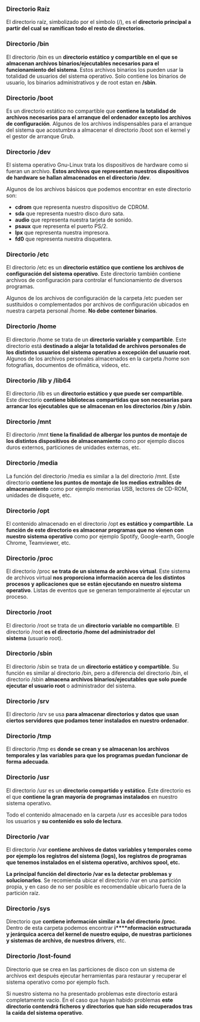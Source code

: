 ### Directorio Raíz

El directorio raíz, simbolizado por el símbolo (/), es el **directorio principal a partir del cual se ramifican todo el resto de directorios**.

### Directorio /bin

El directorio /bin es un **directorio estático y compartible en el que se almacenan archivos binarios/ejecutables necesarios para el funcionamiento del sistema**. Estos archivos binarios los pueden usar la totalidad de usuarios del sistema operativo.
Solo contiene los binarios de usuario, los binarios administrativos y de root estan en **/sbin**.

### Directorio /boot

Es un directorio estático no compartible que **contiene la totalidad de archivos necesarios para el arranque del ordenador excepto los archivos de configuración**. Algunos de los archivos indispensables para el arranque del sistema que acostumbra a almacenar el directorio /boot son el kernel y el gestor de arranque Grub.

### Directorio /dev

El sistema operativo Gnu-Linux trata los dispositivos de hardware como si fueran un archivo. **Estos archivos que representan nuestros dispositivos de hardware se hallan almacenados en el directorio /dev**.

Algunos de los archivos básicos que podemos encontrar en este directorio son:

- **cdrom** que representa nuestro dispositivo de CDROM.
- **sda** que representa nuestro disco duro sata.
- **audio** que representa nuestra tarjeta de sonido.
- **psaux** que representa el puerto PS/2.
- **lpx** que representa nuestra impresora.
- **fd0** que representa nuestra disquetera.

### Directorio /etc

El directorio /etc es un **directorio estático que contiene los archivos de configuración del sistema operativo**. Este directorio también contiene archivos de configuración para controlar el funcionamiento de diversos programas.

Algunos de los archivos de configuración de la carpeta /etc pueden ser sustituidos o complementados por archivos de configuración ubicados en nuestra carpeta personal /home.
**No debe contener binarios**.

### Directorio /home

El directorio /home se trata de un **directorio variable y compartible**. Este directorio está **destinado a alojar la totalidad de archivos personales de los distintos usuarios del sistema operativo a excepción del usuario root**. Algunos de los archivos personales almacenados en la carpeta /home son fotografías, documentos de ofimática, vídeos, etc.

### Directorio /lib y /lib64

El directorio /lib es un **directorio estático y que puede ser compartible**. Este directorio **contiene bibliotecas compartidas que son necesarias para arrancar los ejecutables que se almacenan en los directorios /bin y /sbin**.

### Directorio /mnt

El directorio /mnt **tiene la finalidad de albergar los puntos de montaje de los distintos dispositivos de almacenamiento** como por ejemplo discos duros externos, particiones de unidades externas, etc.

### Directorio /media

La función del directorio /media es similar a la del directorio /mnt. Este directorio **contiene los puntos de montaje de los medios extraíbles de almacenamiento** como por ejemplo memorias USB, lectores de CD-ROM, unidades de disquete, etc.

### Directorio /opt

El contenido almacenado en el directorio /opt **es estático y compartible**. **La función de este directorio es almacenar programas que no vienen con nuestro sistema operativo** como por ejemplo Spotify, Google-earth, Google Chrome, Teamviewer, etc.

### Directorio /proc

El directorio /proc **se trata de un sistema de archivos virtual**. Este sistema de archivos virtual **nos proporciona información acerca de los distintos procesos y aplicaciones que se están ejecutando en nuestro sistema operativo**.
Listas de eventos que se generan temporalmente al ejecutar un proceso.

### Directorio /root

El directorio /root se trata de un **directorio variable no compartible**. El directorio /root **es el directorio /home del administrador del sistema** (usuario root).

### Directorio /sbin

El directorio /sbin se trata de un **directorio estático y compartible**. Su función es similar al directorio /bin, pero a diferencia del directorio /bin, el directorio /sbin **almacena archivos binarios/ejecutables que solo puede ejecutar el usuario root** o administrador del sistema.

### Directorio /srv

El directorio /srv se usa **para almacenar directorios y datos que usan ciertos servidores que podamos tener instalados en nuestro ordenador**.

### Directorio /tmp

El directorio /tmp es **donde se crean y se almacenan los archivos temporales y las variables para que los programas puedan funcionar de forma adecuada**.

### Directorio /usr

El directorio /usr es un **directorio compartido y estático**. Este directorio es el que **contiene la gran mayoría de programas instalados** en nuestro sistema operativo.

Todo el contenido almacenado en la carpeta /usr es accesible para todos los usuarios y **su contenido es solo de lectura**.

### Directorio /var

El directorio /var **contiene archivos de datos variables y temporales como por ejemplo los registros del sistema (logs), los registros de programas que tenemos instalados en el sistema operativo, archivos spool, etc.**

**La principal función del directorio /var es la detectar problemas y solucionarlos**. Se recomienda ubicar el directorio /var en una partición propia, y en caso de no ser posible es recomendable ubicarlo fuera de la partición raíz.

### Directorio /sys

Directorio que **contiene información similar a la del directorio /proc**. Dentro de esta carpeta podemos encontrar **i****nformación estructurada y jerárquica acerca del kernel de nuestro equipo, de nuestras particiones y sistemas de archivo, de nuestros drivers**, etc.

### Directorio /lost-found

Directorio que se crea en las particiones de disco con un sistema de archivos ext después ejecutar herramientas para restaurar y recuperar el sistema operativo como por ejemplo fsch.

Si nuestro sistema no ha presentado problemas este directorio estará completamente vacío. En el caso que hayan habido problemas **este directorio contendrá ficheros y directorios que han sido recuperados tras la caída del sistema operativo**.